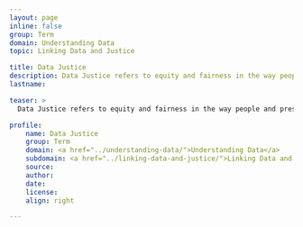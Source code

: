 ```yaml
---
layout: page
inline: false
group: Term
domain: Understanding Data
topic: Linking Data and Justice

title: Data Justice
description: Data Justice refers to equity and fairness in the way people and pressing social issues are disclosed, represented, and treated as a result of the collection, analysis, production, and presentation of data.
lastname: 

teaser: >
  Data Justice refers to equity and fairness in the way people and pressing social issues are disclosed, represented, and treated as a result of the collection, analysis, production, and presentation of data.

profile:
    name: Data Justice
    group: Term
    domain: <a href="../understanding-data/">Understanding Data</a>
    subdomain: <a href="../linking-data-and-justice/">Linking Data and Justice</a>
    source: 
    author: 
    date: 
    license: 
    align: right

---
```

